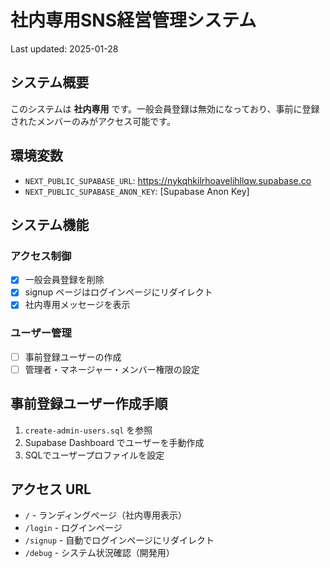 # 社内専用SNS経営管理システム

Last updated: 2025-01-28

## システム概要

このシステムは **社内専用** です。一般会員登録は無効になっており、事前に登録されたメンバーのみがアクセス可能です。

## 環境変数

- `NEXT_PUBLIC_SUPABASE_URL`: https://nykqhkilrhoavelihllqw.supabase.co
- `NEXT_PUBLIC_SUPABASE_ANON_KEY`: [Supabase Anon Key]

## システム機能

### アクセス制御
- [x] 一般会員登録を削除
- [x] signup ページはログインページにリダイレクト
- [x] 社内専用メッセージを表示

### ユーザー管理
- [ ] 事前登録ユーザーの作成
- [ ] 管理者・マネージャー・メンバー権限の設定

## 事前登録ユーザー作成手順

1. `create-admin-users.sql` を参照
2. Supabase Dashboard でユーザーを手動作成
3. SQLでユーザープロファイルを設定

## アクセス URL

- `/` - ランディングページ（社内専用表示）
- `/login` - ログインページ
- `/signup` - 自動でログインページにリダイレクト
- `/debug` - システム状況確認（開発用）